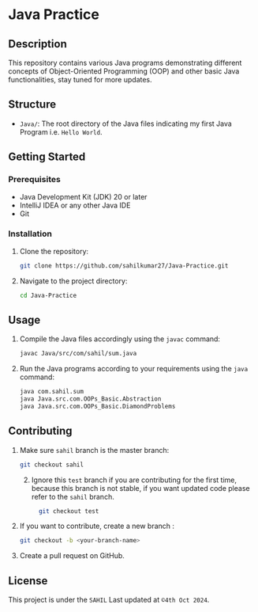 # Java Practice

## Description
This repository contains various Java programs demonstrating different concepts of Object-Oriented Programming (OOP) and other basic Java functionalities, stay tuned for more updates.

## Structure
- `Java/`: The root directory of the Java files indicating my first Java Program i.e. `Hello World`.

[//]: # (- `Java/src/com/javaPreReq/conditionalsAndloops`: This package contains a Java program that demonstrates the use of conditionals and loops in Java and some basic questions.)

[//]: # (- `Java/src/com/OOPs_Basic/Function_Method`: This package contains a Java Function/Method program.)

[//]: # (- `Java/src/com/OOPs_Basic/Abstraction.java`: Placeholder for demonstrating abstraction in Java.)

[//]: # (- `Java/src/com/OOPs_Basic/DiamondProblems.java`: Placeholder for demonstrating the diamond problem in Java.)

## Getting Started
### Prerequisites
- Java Development Kit (JDK) 20 or later
- IntelliJ IDEA or any other Java IDE
- Git

### Installation
1. Clone the repository:
    ```bash
    git clone https://github.com/sahilkumar27/Java-Practice.git
    ```
2. Navigate to the project directory:
    ```bash
    cd Java-Practice
    ```

## Usage
1. Compile the Java files accordingly using the `javac` command:
    ```bash
    javac Java/src/com/sahil/sum.java
    ```
2. Run the Java programs according to your requirements using the `java` command:
    ```bash
    java com.sahil.sum
    java Java.src.com.OOPs_Basic.Abstraction
    java Java.src.com.OOPs_Basic.DiamondProblems
    ```

## Contributing
1. Make sure `sahil` branch is the master branch:
    ```bash
    git checkout sahil
    ```
   2. Ignore this `test` branch if you are contributing for the first time, because this branch is not stable, if you want updated code please refer to the `sahil` branch.
       ```bash
         git checkout test
       ```
3. If you want to contribute, create a new branch :
    ```bash
    git checkout -b <your-branch-name>
    ```
4. Create a pull request on GitHub.

## License
This project is  under the `SAHIL` Last updated at `©4th Oct 2024`.